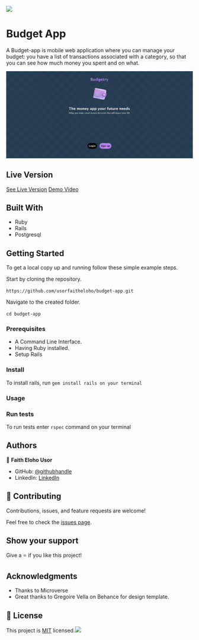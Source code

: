![](https://img.shields.io/badge/Microverse-blueviolet)

# Budget App

A Budget-app is mobile web application where you can manage your budget: you have a list of transactions associated with a category, so that you can see how much money you spent and on what.

![screenshot](./screenshot-1.png)


## Live Version

[See Live Version](https://budgettransaction-app.herokuapp.com/)
[Demo Video](https://www.loom.com/share/5147b906ad064f0b937a2ec2de1b4243)
## Built With

- Ruby
- Rails
- Postgresql

## Getting Started


To get a local copy up and running follow these simple example steps.

Start by cloning the repository.

`https://github.com/usorfaitheloho/budget-app.git`

Navigate to the created folder.

`cd budget-app`

### Prerequisites

- A Command Line Interface.
- Having Ruby installed.
- Setup Rails

### Install

To install rails, run `gem install rails on your terminal`

### Usage

### Run tests

To run tests enter `rspec` command on your terminal

## Authors

👤 **Faith Eloho Usor**

- GitHub: [@githubhandle](https://github.com/usorfaitheloho)
- LinkedIn: [LinkedIn](https://www.linkedin.com/in/faith-usor-16)


## 🤝 Contributing

Contributions, issues, and feature requests are welcome!

Feel free to check the [issues page](../../issues/).

## Show your support

Give a ⭐️ if you like this project!

## Acknowledgments

- Thanks to Microverse
- Great thanks to Gregoire Vella on Behance for design template.

## 📝 License

This project is [MIT](./MIT.md) licensed.![](https://img.shields.io/badge/Microverse-blueviolet)
